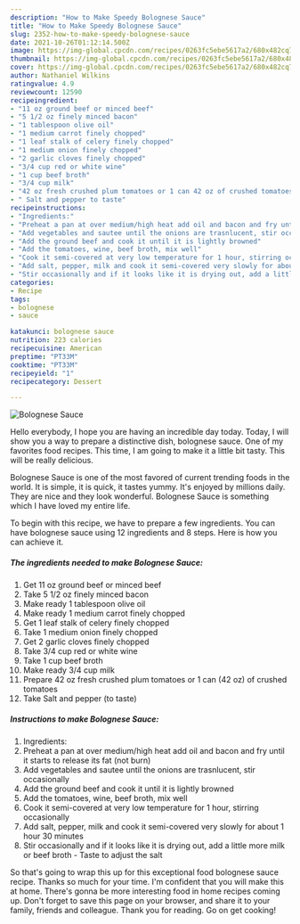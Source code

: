 ```yaml
---
description: "How to Make Speedy Bolognese Sauce"
title: "How to Make Speedy Bolognese Sauce"
slug: 2352-how-to-make-speedy-bolognese-sauce
date: 2021-10-26T01:12:14.500Z
image: https://img-global.cpcdn.com/recipes/0263fc5ebe5617a2/680x482cq70/bolognese-sauce-recipe-main-photo.jpg
thumbnail: https://img-global.cpcdn.com/recipes/0263fc5ebe5617a2/680x482cq70/bolognese-sauce-recipe-main-photo.jpg
cover: https://img-global.cpcdn.com/recipes/0263fc5ebe5617a2/680x482cq70/bolognese-sauce-recipe-main-photo.jpg
author: Nathaniel Wilkins
ratingvalue: 4.9
reviewcount: 12590
recipeingredient:
- "11 oz ground beef or minced beef"
- "5 1/2 oz finely minced bacon"
- "1 tablespoon olive oil"
- "1 medium carrot finely chopped"
- "1 leaf stalk of celery finely chopped"
- "1 medium onion finely chopped"
- "2 garlic cloves finely chopped"
- "3/4 cup red or white wine"
- "1 cup beef broth"
- "3/4 cup milk"
- "42 oz fresh crushed plum tomatoes or 1 can 42 oz of crushed tomatoes"
- " Salt and pepper to taste"
recipeinstructions:
- "Ingredients:"
- "Preheat a pan at over medium/high heat add oil and bacon and fry until it starts to release its fat (not burn)"
- "Add vegetables and sautee until the onions are trasnlucent, stir occasionally"
- "Add the ground beef and cook it until it is lightly browned"
- "Add the tomatoes, wine, beef broth, mix well"
- "Cook it semi-covered at very low temperature for 1 hour, stirring occasionally"
- "Add salt, pepper, milk and cook it semi-covered very slowly for about 1 hour 30 minutes"
- "Stir occasionally and if it looks like it is drying out, add a little more milk or beef broth Taste to adjust the salt"
categories:
- Recipe
tags:
- bolognese
- sauce

katakunci: bolognese sauce 
nutrition: 223 calories
recipecuisine: American
preptime: "PT33M"
cooktime: "PT33M"
recipeyield: "1"
recipecategory: Dessert

---
```



![Bolognese Sauce](https://img-global.cpcdn.com/recipes/0263fc5ebe5617a2/680x482cq70/bolognese-sauce-recipe-main-photo.jpg)

Hello everybody, I hope you are having an incredible day today. Today, I will show you a way to prepare a distinctive dish, bolognese sauce. One of my favorites food recipes. This time, I am going to make it a little bit tasty. This will be really delicious.

Bolognese Sauce is one of the most favored of current trending foods in the world. It is simple, it is quick, it tastes yummy. It's enjoyed by millions daily. They are nice and they look wonderful. Bolognese Sauce is something which I have loved my entire life.




To begin with this recipe, we have to prepare a few ingredients. You can have bolognese sauce using 12 ingredients and 8 steps. Here is how you can achieve it.

<!--inarticleads1-->

##### The ingredients needed to make Bolognese Sauce:

1. Get 11 oz ground beef or minced beef
1. Take 5 1/2 oz finely minced bacon
1. Make ready 1 tablespoon olive oil
1. Make ready 1 medium carrot finely chopped
1. Get 1 leaf stalk of celery finely chopped
1. Take 1 medium onion finely chopped
1. Get 2 garlic cloves finely chopped
1. Take 3/4 cup red or white wine
1. Take 1 cup beef broth
1. Make ready 3/4 cup milk
1. Prepare 42 oz fresh crushed plum tomatoes or 1 can (42 oz) of crushed tomatoes
1. Take  Salt and pepper (to taste)




<!--inarticleads2-->

##### Instructions to make Bolognese Sauce:

1. Ingredients:
1. Preheat a pan at over medium/high heat add oil and bacon and fry until it starts to release its fat (not burn)
1. Add vegetables and sautee until the onions are trasnlucent, stir occasionally
1. Add the ground beef and cook it until it is lightly browned
1. Add the tomatoes, wine, beef broth, mix well
1. Cook it semi-covered at very low temperature for 1 hour, stirring occasionally
1. Add salt, pepper, milk and cook it semi-covered very slowly for about 1 hour 30 minutes
1. Stir occasionally and if it looks like it is drying out, add a little more milk or beef broth - Taste to adjust the salt




So that's going to wrap this up for this exceptional food bolognese sauce recipe. Thanks so much for your time. I'm confident that you will make this at home. There's gonna be more interesting food in home recipes coming up. Don't forget to save this page on your browser, and share it to your family, friends and colleague. Thank you for reading. Go on get cooking!
